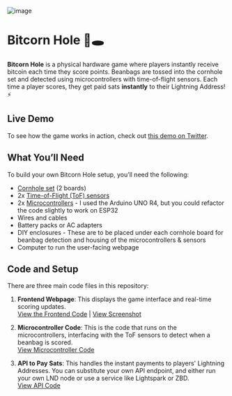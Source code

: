 ![image](https://github.com/user-attachments/assets/6203ecbb-de3d-4308-81ec-74ea63075224)

# Bitcorn Hole 🌽🕳️

**Bitcorn Hole** is a physical hardware game where players instantly receive bitcoin each time they score points. Beanbags are tossed into the cornhole set and detected  using microcontrollers with time-of-flight sensors. Each time a player scores, they get paid sats **instantly** to their Lightning Address! ⚡

## Live Demo

To see how the game works in action, check out [this demo on Twitter](https://x.com/D_plus__plus/status/1807889900093821104).

## What You’ll Need

To build your own Bitcorn Hole setup, you’ll need the following:

- [Cornhole set](https://www.amazon.com/dp/B07S1PYYTV?ref=ppx_pop_mob_ap_share) (2 boards)
- 2x [Time-of-Flight (ToF) sensors](https://a.co/d/5bQHzve)
- 2x [Microcontrollers](https://www.amazon.com/dp/B0C8V88Z9D?ref=ppx_pop_mob_ap_share) -
  I used the Arduino UNO R4, but you could refactor the code slightly to work on ESP32
- Wires and cables
- Battery packs or AC adapters
- DIY enclosures -
  These are to be placed under each cornhole board for beanbag detection and housing of the microcontrollers & sensors
- Computer to run the user-facing webpage

## Code and Setup

There are three main code files in this repository:

1. **Frontend Webpage**: This displays the game interface and real-time scoring updates.  
   [View the Frontend Code](#link-to-frontend-code) | [View Screenshot](#link-to-screenshot)

2. **Microcontroller Code**: This is the code that runs on the microcontrollers, interfacing with the ToF sensors to detect when a beanbag is scored.  
   [View Microcontroller Code](#link-to-microcontroller-code)

3. **API to Pay Sats**: This handles the instant payments to players' Lightning Addresses. You can substitute your own API endpoint, and either run your own LND node or use a service like Lightspark or ZBD.  
   [View API Code](#link-to-api-code)


